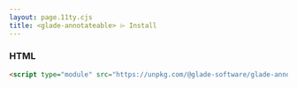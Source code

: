 ```yaml
---
layout: page.11ty.cjs
title: <glade-annotateable> ⌲ Install
---
```


### HTML
```html
<script type="module" src="https://unpkg.com/@glade-software/glade-annotateable"></script>
```